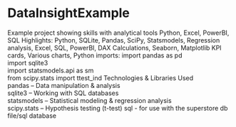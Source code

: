 # DataInsightExample
Example project showing skills with analytical tools
Python, Excel, PowerBI, SQL
Highlights:
  Python, SQLite, Pandas, SciPy, Statsmodels, Regression analysis, Excel, SQL, PowerBI, DAX Calculations, Seaborn, Matplotlib
  KPI cards, Various charts, 
Python imports: 
  import pandas as pd  
  import sqlite3  
  import statsmodels.api as sm  
  from scipy.stats import ttest_ind
Technologies & Libraries Used  
  pandas – Data manipulation & analysis  
  sqlite3 – Working with SQL databases  
  statsmodels – Statistical modeling & regression analysis  
  scipy.stats – Hypothesis testing (t-test) 
  sql - for use with the superstore db file/sql database
  
